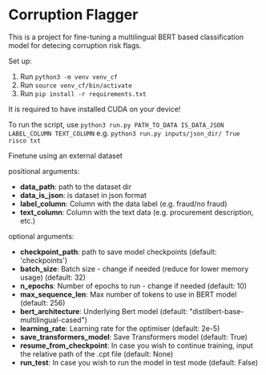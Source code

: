 # Corruption Flagger
This is a project for fine-tuning  a multilingual BERT based classification model for detecing corruption risk flags.

Set up:
1.  Run  `python3 -m venv venv_cf`
2.  Run `source venv_cf/bin/activate`
3.  Run `pip install -r requirements.txt`

It is required to have installed CUDA on your device!

To run the script, use
`python3 run.py PATH_TO_DATA IS_DATA_JSON LABEL_COLUMN TEXT_COLUMN`
e.g. `python3 run.py inputs/json_dir/ True risco txt`


Finetune using an external dataset

positional arguments:
  * **data_path**:             path to the dataset dir
  * **data_is_json**:           is dataset in json format
  * **label_column**:           Column with the data label (e.g. fraud/no fraud)
  * **text_column**:            Column with the text data (e.g. procurement description, etc.)

optional arguments:
  * **checkpoint_path**: path to save model checkpoints (default: 'checkpoints')
  * **batch_size**:  Batch size - change if needed (reduce for lower memory usage) (default: 32)
  * **n_epochs**:  Number of epochs to run - change if needed (default: 10)
  * **max_sequence_len**: Max number of tokens to use in BERT model (default: 256)
  * **bert_architecture**: Underlying Bert model (default: "distilbert-base-multilingual-cased")
  * **learning_rate**: Learning rate for the optimiser (default: 2e-5)
  * **save_transformers_model**: Save Transformers model (default: True)
  * **resume_from_checkpoint**: In case you wish to continue training, input the relative path of the .cpt file (default: None)
  * **run_test**: In case you wish to run the model in test mode (default: False)
